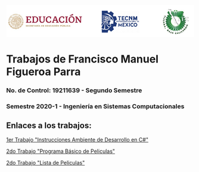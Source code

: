 
![Logo1](https://github.com/FranFig1310/FigueroaWorksOOP/blob/master/Portada%20IMG/Logos.png "Logos de la Secretaría de Educación Pública de México, Tecnológico Nacional de México e Instituto Tecnológico de Tijuana, de izquierda a derecha")
# Trabajos de Francisco Manuel Figueroa Parra

### No. de Control: 19211639 - Segundo Semestre

### Semestre 2020-1 - Ingeniería en Sistemas Computacionales


## Enlaces a los trabajos:

[1er Trabajo "Instrucciones Ambiente de Desarrollo en C#"](./SETUP/README.md)

[2do Trabajo "Programa Básico de Peliculas"](./Peliculas/Program.cs)

[2do Trabajo "Lista de Peliculas"](./ListaPeliculas/Program.cs)



